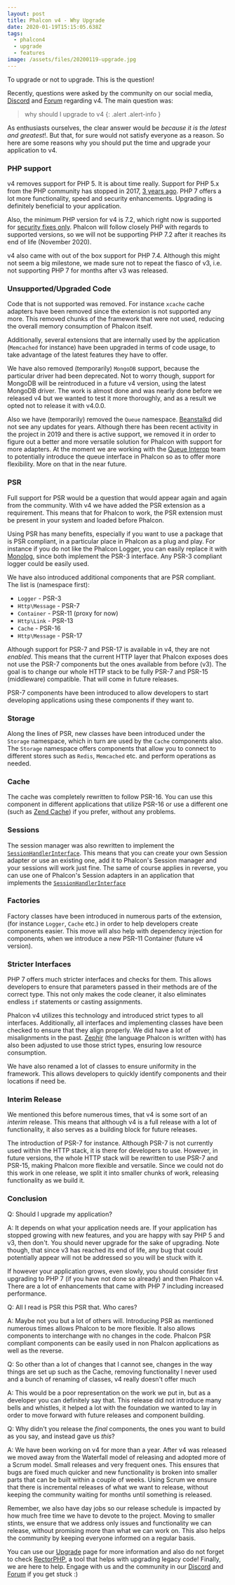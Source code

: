 ```yaml
---
layout: post
title: Phalcon v4 - Why Upgrade
date: 2020-01-19T15:15:05.638Z
tags:
  - phalcon4
  - upgrade
  - features
image: /assets/files/20200119-upgrade.jpg
---
```

To upgrade or not to upgrade. This is the question!

<!--more-->

Recently, questions were asked by the community on our social media, [Discord](https://phalcon.io/discord) and [Forum](https://phalcon.io/forum) regarding v4. The main question was:

> why should I upgrade to v4 
{: .alert .alert-info }

As enthusiasts ourselves, the clear answer would be *because it is the latest and greatest*!. But that, for sure would not satisfy everyone as a reason. So here are some reasons why you should put the time and upgrade your application to v4.

### PHP support

v4 removes support for PHP 5. It is about time really. Support for PHP 5.x from the PHP community has stopped in 2017, [3 years ago](https://www.php.net/supported-versions.php). PHP 7 offers a lot more functionality, speed and security enhancements. Upgrading is definitely beneficial to your application.

Also, the minimum PHP version for v4 is 7.2, which right now is supported for [security fixes only](https://www.php.net/supported-versions.php). Phalcon will follow closely PHP with regards to supported versions, so we will not be supporting PHP 7.2 after it reaches its end of life (November 2020).

v4 also came with out of the box support for PHP 7.4. Although this might not seem a big milestone, we made sure not to repeat the fiasco of v3, i.e. not supporting PHP 7 for months after v3 was released.

### Unsupported/Upgraded Code

Code that is not supported was removed. For instance `xcache` cache adapters have been removed since the extension is not supported any more. This removed chunks of the framework that were not used, reducing the overall memory consumption of Phalcon itself.

Additionally, several extensions that are internally used by the application (`Memcached` for instance) have been upgraded in terms of code usage, to take advantage of the latest features they have to offer. 

We have also removed (temporarily) `MongoDB` support, because the particular driver had been deprecated. Not to worry though, support for MongoDB will be reintroduced in a future v4 version, using the latest MongoDB driver. The work is almost done and was nearly done before we released v4 but we wanted to test it more thoroughly, and as a result we opted not to release it with v4.0.0.

Also we have (temporarily) removed the `Queue` namespace. [Beanstalkd](https://beanstalkd.github.io) did not see any updates for years. Although there has been recent activity in the project in 2019 and there is active support, we removed it in order to figure out a better and more versatile solution for Phalcon with support for more adapters. At the moment we are working with the [Queue Interop](https://github.com/queue-interop) team to potentially introduce the queue interface in Phalcon so as to offer more flexibility. More on that in the near future.

### PSR

Full support for PSR would be a question that would appear again and again from the community. With v4 we have added the PSR extension as a requirement. This means that for Phalcon to work, the PSR extension must be present in your system and loaded before Phalcon. 

Using PSR has many benefits, especially if you want to use a package that is PSR compliant, in a particular place in Phalcon as a plug and play. For instance if you do not like the Phalcon Logger, you can easily replace it with [Monolog](https://github.com/Seldaek/monolog/), since both implement the PSR-3 interface. Any PSR-3 compliant logger could be easily used.

We have also introduced additional components that are PSR compliant. The list is (namespace first):

* `Logger` - PSR-3
* `Http\Message` - PSR-7
* `Container` - PSR-11 (proxy for now)
* `Http\Link` - PSR-13
* `Cache` - PSR-16
* `Http\Message` - PSR-17

Although support for PSR-7 and PSR-17 is available in v4, they are not *enabled*. This means that the current HTTP layer that Phalcon exposes does not use the PSR-7 components but the ones available from before (v3). The goal is to change our whole HTTP stack to be fully PSR-7 and PSR-15 (middleware) compatible. That will come in future releases.

PSR-7 components have been introduced to allow developers to start developing applications using these components if they want to.

### Storage

Along the lines of PSR, new classes have been introduced under the `Storage` namespace, which in turn are used by the `Cache` components also. The `Storage` namespace offers components that allow you to connect to different stores such as `Redis`, `Memcached` etc. and perform operations as needed.

### Cache

The cache was completely rewritten to follow PSR-16. You can use this component in different applications that utilize PSR-16 or use a different one (such as [Zend Cache](https://docs.zendframework.com/zend-cache/psr16/)) if you prefer, without any problems.

### Sessions

The session manager was also rewritten to implement the [`SessionHandlerInterface`](https://www.php.net/manual/en/class.sessionhandlerinterface.php). This means that you can create your own Session adapter or use an existing one, add it to Phalcon's Session manager and your sessions will work just fine. The same of course applies in reverse, you can use one of Phalcon's Session adapters in an application that implements the [`SessionHandlerInterface`](https://www.php.net/manual/en/class.sessionhandlerinterface.php)

### Factories

Factory classes have been introduced in numerous parts of the extension, (for instance `Logger`, `Cache` etc.) in order to help developers create components easier. This move will also help with dependency injection for components, when we introduce a new PSR-11 Container (future v4 version).

### Stricter Interfaces

PHP 7 offers much stricter interfaces and checks for them. This allows developers to ensure that parameters passed in their methods are of the correct type. This not only makes the code cleaner, it also eliminates endless `if` statements or casting assignments. 

Phalcon v4 utilizes this technology and introduced strict types to all interfaces. Additionally, all interfaces and implementing classes have been checked to ensure that they align properly. We did have a lot of misalignments in the past. [Zephir](https://zephir-lang.org) (the language Phalcon is written with) has also been adjusted to use those strict types, ensuring low resource consumption.

We have also renamed a lot of classes to ensure uniformity in the framework. This allows developers to quickly identify components and their locations if need be.

### Interim Release

We mentioned this before numerous times, that v4 is some sort of an _interim_ release. This means that although v4 is a full release with a lot of functionality, it also serves as a building block for future releases. 

The introduction of PSR-7 for instance. Although PSR-7 is not currently used within the HTTP stack, it is there for developers to use. However, in future versions, the whole HTTP stack will be rewritten to use PSR-7 and PSR-15, making Phalcon more flexible and versatile. Since we could not do this work in one release, we split it into smaller chunks of work, releasing functionality as we build it.

### Conclusion

Q: Should I upgrade my application? 

A: It depends on what your application needs are. If your application has stopped growing with new features, and you are happy with say PHP 5 and v3, then don't. You should never upgrade for the sake of upgrading. Note though, that since v3 has reached its end of life, any bug that could potentially appear will not be addressed so you will be stuck with it.

If however your application grows, even slowly, you should consider first upgrading to PHP 7 (if you have not done so already) and then Phalcon v4. There are a lot of enhancements that came with PHP 7 including increased performance.

Q: All I read is PSR this PSR that. Who cares? 

A: Maybe not you but a lot of others will. Introducing PSR as mentioned numerous times allows Phalcon to be more flexible. It also allows components to interchange with no changes in the code. Phalcon PSR compliant components can be easily used in non Phalcon applications as well as the reverse.

Q: So other than a lot of changes that I cannot see, changes in the way things are set up such as the Cache, removing functionality I never used and a bunch of renaming of classes, v4 really doesn't offer much 

A: This would be a poor representation on the work we put in, but as a developer you can definitely say that. This release did not introduce many bells and whistles, it helped a lot with the foundation we wanted to lay in order to move forward with future releases and component building.

Q: Why didn't you release the *final* components, the ones you want to build as you say, and instead gave us *this*? 

A: We have been working on v4 for more than a year. After v4 was released we moved away from the Waterfall model of releasing and adopted more of a Scrum model. Small releases and very frequent ones. This ensures that bugs are fixed much quicker and new functionality is broken into smaller parts that can be built within a couple of weeks. Using Scrum we ensure that there is incremental releases of what we want to release, without keeping the community waiting for months until something is released. 

Remember, we also have day jobs so our release schedule is impacted by how much free time we have to devote to the project. Moving to smaller stints, we ensure that we address only issues and functionality we can release, without promising more than what we can work on. This also helps the community by keeping everyone informed on a regular basis.

You can use our [Upgrade](https://docs.phalcon.io/4.0/en/upgrade) page for more information and also do not forget to check [RectorPHP](https://getrector.org/), a tool that helps with upgrading legacy code! Finally, we are here to help. Engage with us and the community in our [Discord](https://phalcon.io/discord) and [Forum](https://phalcon.io/forum) if you get stuck :)
